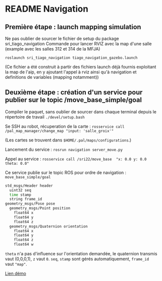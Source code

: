 # README Navigation

## Première étape : launch mapping simulation
Ne pas oublier de sourcer le fichier de setup du package sri_tiago_navigation
Commande pour lancer RVIZ avec la map d'une salle (example avec les salles 312 et 314 de la MFJA)

```code
roslaunch sri_tiago_navigation tiago_navigation_gazebo.launch
```

(Ce fichier a été construit à partir des fichiers launch déjà fournis exploitant la map de l'aip, en y ajoutant l'appel à rviz ainsi qu'à navigation et definitions de variables (mapping notamment))

## Deuxième étape : création d'un service pour publier sur le topic /move_base_simple/goal

Compiler le paquet, sans oublier de sourcer dans chaque terminal depuis le répertoire de travail ```./devel/setup.bash``` 

Se SSH au robot, récuperation de la carte : ```rosservice call /pal_map_manager/change_map "input: 'salle_groix'"```

(Les cartes se trouvent dans ```$HOME/.pal/maps/configurations```.)

Lancement du service : ```rosrun navigation server_move.py```

Appel au service : ```rosservice call /sri22/move_base  "x: 0.0
y: 0.0
theta: 0.0"```

Ce service publie sur le topic ROS pour ordre de navigation : ```move_base_simple/goal```

``` bash
std_msgs/Header header
  uint32 seq
  time stamp
  string frame_id
geometry_msgs/Pose pose
  geometry_msgs/Point position
    float64 x
    float64 y
    float64 z
  geometry_msgs/Quaternion orientation
    float64 x
    float64 y
    float64 z
    float64 w
```

```theta``` n'a pas d'influence sur l'orientation demandée, le quaternion transmis vaut (0,0,0,1), ```z``` vaut ```0```. ```seq```, ```stamp``` sont gérés automatiquement, ```frame_id``` vaut ```"map"```.

[Lien démo](https://www.youtube.com/watch?v=SU8ofjLCdqI)
